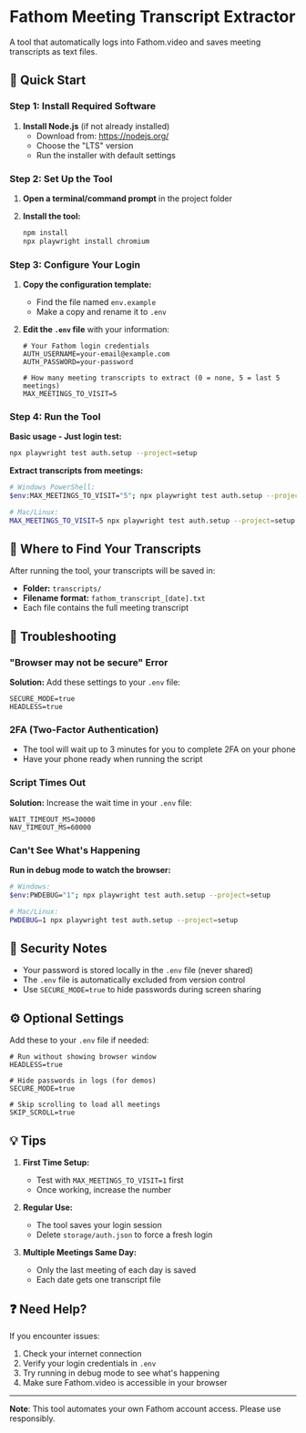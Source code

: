 # Fathom Meeting Transcript Extractor

A tool that automatically logs into Fathom.video and saves meeting transcripts as text files.

## 🚀 Quick Start

### Step 1: Install Required Software

1. **Install Node.js** (if not already installed)
   - Download from: https://nodejs.org/
   - Choose the "LTS" version
   - Run the installer with default settings

### Step 2: Set Up the Tool

1. **Open a terminal/command prompt** in the project folder

2. **Install the tool:**
   ```bash
   npm install
   npx playwright install chromium
   ```

### Step 3: Configure Your Login

1. **Copy the configuration template:**
   - Find the file named `env.example`
   - Make a copy and rename it to `.env`

2. **Edit the `.env` file** with your information:
   ```
   # Your Fathom login credentials
   AUTH_USERNAME=your-email@example.com
   AUTH_PASSWORD=your-password
   
   # How many meeting transcripts to extract (0 = none, 5 = last 5 meetings)
   MAX_MEETINGS_TO_VISIT=5
   ```

### Step 4: Run the Tool

**Basic usage - Just login test:**
```bash
npx playwright test auth.setup --project=setup
```

**Extract transcripts from meetings:**
```bash
# Windows PowerShell:
$env:MAX_MEETINGS_TO_VISIT="5"; npx playwright test auth.setup --project=setup

# Mac/Linux:
MAX_MEETINGS_TO_VISIT=5 npx playwright test auth.setup --project=setup
```

## 📁 Where to Find Your Transcripts

After running the tool, your transcripts will be saved in:
- **Folder:** `transcripts/`
- **Filename format:** `fathom_transcript_[date].txt`
- Each file contains the full meeting transcript

## 🔧 Troubleshooting

### "Browser may not be secure" Error
**Solution:** Add these settings to your `.env` file:
```
SECURE_MODE=true
HEADLESS=true
```

### 2FA (Two-Factor Authentication)
- The tool will wait up to 3 minutes for you to complete 2FA on your phone
- Have your phone ready when running the script

### Script Times Out
**Solution:** Increase the wait time in your `.env` file:
```
WAIT_TIMEOUT_MS=30000
NAV_TIMEOUT_MS=60000
```

### Can't See What's Happening
**Run in debug mode to watch the browser:**
```bash
# Windows:
$env:PWDEBUG="1"; npx playwright test auth.setup --project=setup

# Mac/Linux:
PWDEBUG=1 npx playwright test auth.setup --project=setup
```

## 🔐 Security Notes

- Your password is stored locally in the `.env` file (never shared)
- The `.env` file is automatically excluded from version control
- Use `SECURE_MODE=true` to hide passwords during screen sharing

## ⚙️ Optional Settings

Add these to your `.env` file if needed:

```env
# Run without showing browser window
HEADLESS=true

# Hide passwords in logs (for demos)
SECURE_MODE=true

# Skip scrolling to load all meetings
SKIP_SCROLL=true
```

## 💡 Tips

1. **First Time Setup:**
   - Test with `MAX_MEETINGS_TO_VISIT=1` first
   - Once working, increase the number

2. **Regular Use:**
   - The tool saves your login session
   - Delete `storage/auth.json` to force a fresh login

3. **Multiple Meetings Same Day:**
   - Only the last meeting of each day is saved
   - Each date gets one transcript file

## ❓ Need Help?

If you encounter issues:
1. Check your internet connection
2. Verify your login credentials in `.env`
3. Try running in debug mode to see what's happening
4. Make sure Fathom.video is accessible in your browser

---

**Note**: This tool automates your own Fathom account access. Please use responsibly.